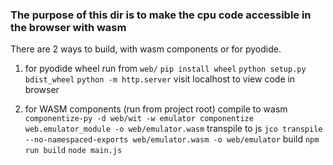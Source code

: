 ### The purpose of this dir is to make the cpu code accessible in the browser with wasm
There are 2 ways to build, with wasm components or for pyodide.


1) for pyodide wheel 
    run from `web/`
    `pip install wheel`
    `python setup.py bdist_wheel`
    `python -m http.server`
    visit localhost to view code in browser


2) for WASM components 
    (run from project root)
    compile to wasm
    `componentize-py -d web/wit -w emulator componentize web.emulator_module -o web/emulator.wasm`
    transpile to js
    `jco transpile --no-namespaced-exports web/emulator.wasm -o web/emulator`
    build
    `npm run build`
    `node main.js`


